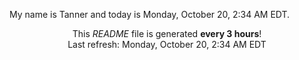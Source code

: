 My name is Tanner and today is Monday, October 20, 2:34 AM EDT.

<p align="center">This <i>README</i> file is generated <b>every 3 hours</b>!</br>Last refresh: Monday, October 20, 2:34 AM EDT<br /></p>
